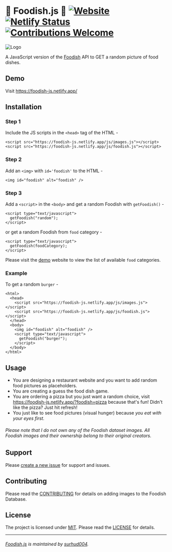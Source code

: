 # 🍲 Foodish.js 🍛 [![Website](https://img.shields.io/website?down_color=critical&down_message=down&up_color=success&up_message=up&url=https%3A%2F%2Ffoodish-js.netlify.app%2F)](https://foodish-js.netlify.app/) [![Netlify Status](https://api.netlify.com/api/v1/badges/e0bc1b66-eafc-42c9-b871-75c23971e015/deploy-status)](https://app.netlify.com/sites/foodish-js/deploys) [![Contributions Welcome](https://img.shields.io/badge/contributions-welcome-green.svg?logo=github)](https://github.com/surhud004/Foodish/blob/main/CONTRIBUTING.md)

![Logo](https://github.com/surhud004/Foodish_JS/blob/main/assets/logo.ico "Samosa")

A JavaScript version of the [Foodish](https://github.com/surhud004/Foodish) API to GET a random picture of food dishes.

## Demo

Visit https://foodish-js.netlify.app/

## Installation

### Step 1

Include the JS scripts in the `<head>` tag of the HTML -

```
<script src="https://foodish-js.netlify.app/js/images.js"></script>
<script src="https://foodish-js.netlify.app/js/foodish.js"></script>
```

### Step 2

Add an `<img>` with `id='foodish'` to the HTML -

```
<img id="foodish" alt="foodish" />
```

### Step 3

Add a `<script>` in the `<body>` and get a random Foodish with `getFoodish()` -

```
<script type="text/javascript">
  getFoodish("random");
</script>
```

or get a random Foodish from `food` category -

```
<script type="text/javascript">
  getFoodish(foodCategory);
</script>
```

Please visit the [demo](https://github.com/surhud004/Foodish_JS#demo) website to view the list of available `food` categories.

### Example

To get a random `burger` -

```
<html>
  <head>
    <script src="https://foodish-js.netlify.app/js/images.js"></script>
    <script src="https://foodish-js.netlify.app/js/foodish.js"></script>
  </head>
  <body>
    <img id="foodish" alt="foodish" />
    <script type="text/javascript">
      getFoodish("burger");
    </script>
  </body>
</html>
```

## Usage

- You are designing a restaurant website and you want to add random food pictures as placeholders.
- You are creating a guess the food dish game.
- You are ordering a pizza but you just want a random choice, visit https://foodish-js.netlify.app/?foodish=pizza because that's fun! Didn't like the pizza? Just hit refresh!
- You just like to see food pictures (visual hunger) because _you eat with your eyes first._

###### Please note that I do not own any of the Foodish dataset images. All Foodish images and their ownership belong to their original creators.

## Support

Please [create a new issue](https://github.com/surhud004/Foodish_JS/issues/new) for support and issues.

## Contributing

Please read the [CONTRIBUTING](https://github.com/surhud004/Foodish/blob/main/CONTRIBUTING.md) for details on adding images to the Foodish Database.

## License

The project is licensed under [MIT](https://opensource.org/licenses/MIT). Please read the [LICENSE](https://github.com/surhud004/Foodish_JS/blob/main/LICENSE) for details.

---

###### [Foodish.js](https://github.com/surhud004/Foodish_JS) is maintained by [surhud004](https://github.com/surhud004).
